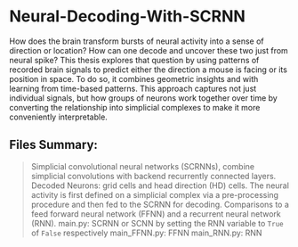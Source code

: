 # Neural-Decoding-With-SCRNN
 How does the brain transform bursts of neural activity into a sense of direction or location?
 How can one decode and uncover these two just from neural spike? This thesis explores that
 question by using patterns of recorded brain signals to predict either the direction a mouse is
 facing or its position in space. To do so, it combines geometric insights and with learning
 from time-based patterns. This approach captures not just individual signals, but how groups of
 neurons work together over time by converting the relationship into simplicial complexes to make
 it more conveniently interpretable.
## Files Summary:
> Simplicial convolutional neural networks (SCRNNs), combine simplicial convolutions with backend recurrently connected layers.
> Decoded Neurons: grid cells and head direction (HD) cells.
> The neural activity is first defined on a simplicial complex via a pre-processing procedure and then fed to the SCRNN for decoding.
> Comparisons to a feed forward neural network (FFNN) and a recurrent neural network (RNN).
> main.py: SCRNN or SCNN by setting the RNN variable to `True` of `False` respectively
> main_FFNN.py: FFNN
> main_RNN.py: RNN
